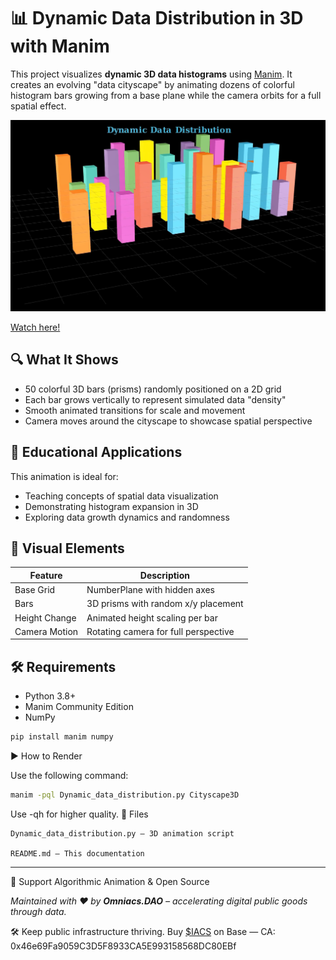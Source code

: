 # 📊 Dynamic Data Distribution in 3D with Manim

This project visualizes **dynamic 3D data histograms** using [Manim](https://www.manim.community/). It creates an evolving "data cityscape" by animating dozens of colorful histogram bars growing from a base plane while the camera orbits for a full spatial effect.

![Animation Preview](preview.png)

[Watch here!](https://youtu.be/7agRXecBrk0)

## 🔍 What It Shows

- 50 colorful 3D bars (prisms) randomly positioned on a 2D grid
- Each bar grows vertically to represent simulated data "density"
- Smooth animated transitions for scale and movement
- Camera moves around the cityscape to showcase spatial perspective

## 🧠 Educational Applications

This animation is ideal for:
- Teaching concepts of spatial data visualization
- Demonstrating histogram expansion in 3D
- Exploring data growth dynamics and randomness

## 🎨 Visual Elements

| Feature         | Description                          |
|----------------|--------------------------------------|
| Base Grid       | NumberPlane with hidden axes         |
| Bars            | 3D prisms with random x/y placement  |
| Height Change   | Animated height scaling per bar      |
| Camera Motion   | Rotating camera for full perspective |

## 🛠️ Requirements

- Python 3.8+
- Manim Community Edition
- NumPy

```bash
pip install manim numpy
```

▶️ How to Render

Use the following command:

```bash
manim -pql Dynamic_data_distribution.py Cityscape3D
```

Use -qh for higher quality.
📁 Files

    Dynamic_data_distribution.py — 3D animation script

    README.md — This documentation

---
🤝 Support Algorithmic Animation & Open Source

*Maintained with ❤️ by **Omniacs.DAO** – accelerating digital public goods through data.*

🛠️ Keep public infrastructure thriving. Buy [$IACS](http://dexscreener.com/base/0xd4d742cc8f54083f914a37e6b0c7b68c6005a024) on Base — CA: 0x46e69Fa9059C3D5F8933CA5E993158568DC80EBf
